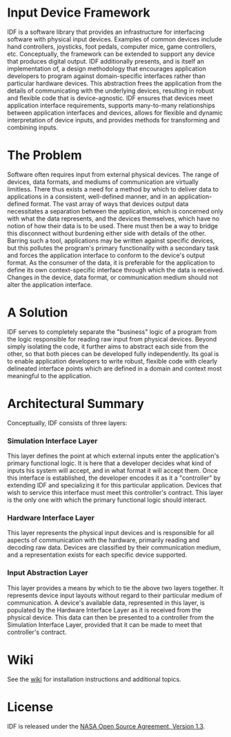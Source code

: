 # Input Device Framework

IDF is a software library that provides an infrastructure for interfacing
software with physical input devices. Examples of common devices include hand
controllers, joysticks, foot pedals, computer mice, game controllers, etc.
Conceptually, the framework can be extended to support any device that produces
digital output. IDF additionally presents, and is itself an implementation of, a
design methodology that encourages application developers to program against
domain-specific interfaces rather than particular hardware devices. This
abstraction frees the application from the details of communicating with the
underlying devices, resulting in robust and flexible code that is
device-agnostic. IDF ensures that devices meet application interface
requirements, supports many-to-many relationships between application interfaces
and devices, allows for flexible and dynamic interpretation of device inputs,
and provides methods for transforming and combining inputs.

# The Problem

Software often requires input from external physical devices. The range of
devices, data formats, and mediums of communication are virtually limitless.
There thus exists a need for a method by which to deliver data to applications
in a consistent, well-defined manner, and in an application-defined format. The
vast array of ways that devices output data necessitates a separation between
the application, which is concerned only with what the data represents, and the
devices themselves, which have no notion of how their data is to be used. There
must then be a way to bridge this disconnect without burdening either side with
details of the other. Barring such a tool, applications may be written against
specific devices, but this pollutes the program's primary functionality with a
secondary task and forces the application interface to conform to the device's
output format. As the consumer of the data, it is preferable for the
application to define its own context-specific interface through which the data
is received. Changes in the device, data format, or communication medium should
not alter the application interface.

# A Solution

IDF serves to completely separate the "business" logic of a program from the
logic responsible for reading raw input from physical devices. Beyond simply
isolating the code, it further aims to abstract each side from the other, so
that both pieces can be developed fully independently. Its goal is to enable
application developers to write robust, flexible code with clearly delineated
interface points which are defined in a domain and context most meaningful to
the application.

# Architectural Summary

Conceptually, IDF consists of three layers:

### Simulation Interface Layer

This layer defines the point at which external inputs enter the application's
primary functional logic. It is here that a developer decides what kind of
inputs his system will accept, and in what format it will accept them. Once this
interface is established, the developer encodes it as it a "controller" by
extending IDF and specializing it for this particular application. Devices that
wish to service this interface must meet this controller's contract. This layer
is the only one with which the primary functional logic should interact.

### Hardware Interface Layer

This layer represents the physical input devices and is responsible for all
aspects of communication with the hardware, primarily reading and decoding raw
data. Devices are classified by their communication medium, and a representation
exists for each specific device supported.

### Input Abstraction Layer

This layer provides a means by which to tie the above two layers together. It
represents device input layouts without regard to their particular medium of
communication. A device's available data, represented in this layer, is
populated by the Hardware Interface Layer as it is received from the physical
device. This data can then be presented to a controller from the Simulation
Interface Layer, provided that it can be made to meet that controller's
contract.

# Wiki

See the [wiki](https://github.com/nasa/IDF/wiki) for installation instructions
and additional topics.

# License
IDF is released under the [NASA Open Source Agreement, Version 1.3](LICENSE).
